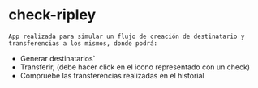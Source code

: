 # check-ripley

`App realizada para simular un flujo de creación de destinatario y transferencias a los mismos, donde podrá:` 
- Generar destinatarios`
- Transferir, (debe hacer click en el icono representado con un check)
- Compruebe las transferencias realizadas en el historial
 

